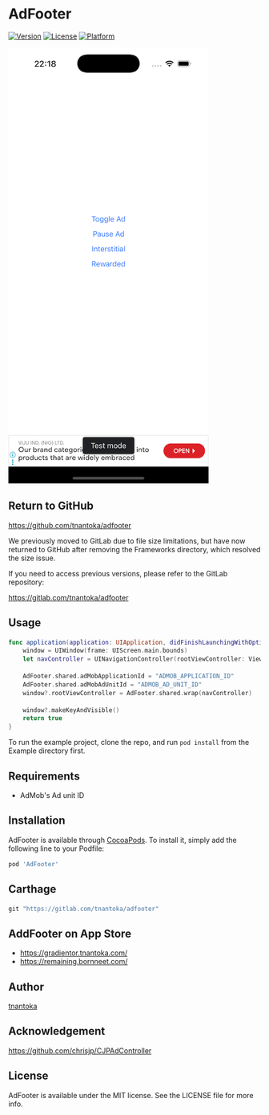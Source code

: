 # AdFooter

[![Version](https://img.shields.io/cocoapods/v/AdFooter.svg?style=flat)](http://cocoapods.org/pods/AdFooter)
[![License](https://img.shields.io/cocoapods/l/AdFooter.svg?style=flat)](http://cocoapods.org/pods/AdFooter)
[![Platform](https://img.shields.io/cocoapods/p/AdFooter.svg?style=flat)](http://cocoapods.org/pods/AdFooter)

![](./screenshot.png)

## Return to GitHub

https://github.com/tnantoka/adfooter

We previously moved to GitLab due to file size limitations, but have now returned to GitHub after removing the Frameworks directory, which resolved the size issue.

If you need to access previous versions, please refer to the GitLab repository:

https://gitlab.com/tnantoka/adfooter

## Usage

```swift
func application(application: UIApplication, didFinishLaunchingWithOptions launchOptions: [NSObject: AnyObject]?) -> Bool {
    window = UIWindow(frame: UIScreen.main.bounds)
    let navController = UINavigationController(rootViewController: ViewController())

    AdFooter.shared.adMobApplicationId = "ADMOB_APPLICATION_ID"
    AdFooter.shared.adMobAdUnitId = "ADMOB_AD_UNIT_ID"
    window?.rootViewController = AdFooter.shared.wrap(navController)

    window?.makeKeyAndVisible()
    return true
}
```

To run the example project, clone the repo, and run `pod install` from the Example directory first.

## Requirements

- AdMob's Ad unit ID

## Installation

AdFooter is available through [CocoaPods](http://cocoapods.org). To install
it, simply add the following line to your Podfile:

```ruby
pod 'AdFooter'
```

## Carthage

```swift
git "https://gitlab.com/tnantoka/adfooter"
```

## AddFooter on App Store

- https://gradientor.tnantoka.com/
- https://remaining.bornneet.com/

## Author

[tnantoka](https://twitter.com/tnantoka)

## Acknowledgement

https://github.com/chrisjp/CJPAdController

## License

AdFooter is available under the MIT license. See the LICENSE file for more info.
